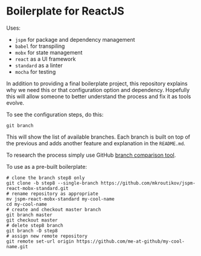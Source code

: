 # Boilerplate for ReactJS

Uses:
* `jspm` for package and dependency management
* `babel` for transpiling
* `mobx` for state management
* `react` as a UI framework
* `standard` as a linter
* `mocha` for testing

In addition to providing a final boilerplate project, this repository explains why we need this or that
configuration option and dependency. Hopefully this will allow someone to better understand the process
and fix it as tools evolve.

To see the configuration steps, do this:
```
git branch
```
This will show the list of available branches. Each branch is built on top of the previous and adds another feature and explanation in the `README.md`.

To research the process simply use GitHub [branch comparison tool](https://github.com/mkroutikov/jspm-react-mobx-standard/compare/step7...step8?expand=1).

To use as a pre-built boilerplate:
```
# clone the branch step8 only
git clone -b step8 --single-branch https://github.com/mkroutikov/jspm-react-mobx-standard.git
# rename repository as appropriate
mv jspm-react-mobx-standard my-cool-name
cd my-cool-name
# create and checkout master branch
git branch master
git checkout master
# delete step8 branch
git branch -D step8
# assign new remote repository
git remote set-url origin https://github.com/me-at-github/my-cool-name.git
```
